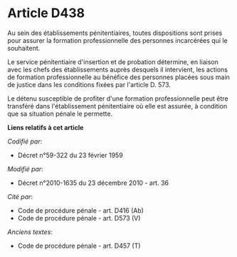 # Article D438

Au sein des établissements pénitentiaires, toutes dispositions sont prises pour assurer la formation professionnelle des
personnes incarcérées qui le souhaitent. 

Le service pénitentiaire d'insertion et de probation détermine, en liaison avec les chefs des établissements auprès desquels
il intervient, les actions de formation professionnelle au bénéfice des personnes placées sous main de justice dans les
conditions fixées par l'article D. 573.

Le détenu susceptible de profiter d'une formation professionnelle peut être transféré dans l'établissement pénitentiaire où
elle est assurée, à condition que sa situation pénale le permette.

**Liens relatifs à cet article**

_Codifié par_:

  - Décret n°59-322 du 23 février 1959

_Modifié par_:

  - Décret n°2010-1635 du 23 décembre 2010 - art. 36

_Cité par_:

  - Code de procédure pénale - art. D416 (Ab)
  - Code de procédure pénale - art. D573 (V)

_Anciens textes_:

  - Code de procédure pénale - art. D457 (T)
